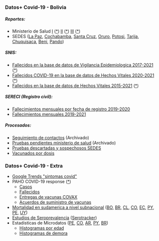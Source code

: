 ### Datos+ Covid-19 - Bolivia
##### Reportes:
* Ministerio de Salud [I](https://github.com/pr0nstar/covid19-data/tree/master/raw/bolivia/sedes/twitter/images/minsaludbolivia) ([*](http://twitter.com/minsaludbolivia)) [II](https://github.com/pr0nstar/covid19-data/tree/master/raw/bolivia/sedes/twitter/images/SaludDeportesBo) ([*](https://twitter.com/SaludDeportesBo)) [III](https://www.facebook.com/SaludDeportesBo) ([*](https://github.com/pr0nstar/covid19-data/tree/master/raw/bolivia/sedes/facebook/images/SaludDeportesBo))
* SEDES ([La Paz](https://github.com/pr0nstar/covid19-data/tree/master/raw/bolivia/sedes/facebook/images/Sedeslp), [Cochabamba](https://github.com/pr0nstar/covid19-data/tree/master/raw/bolivia/sedes/web/cochabamba), [Santa Cruz](https://github.com/pr0nstar/covid19-data/tree/master/raw/bolivia/sedes/twitter/images/GobSantaCruz), [Oruro](https://github.com/pr0nstar/covid19-data/tree/master/raw/bolivia/sedes/facebook/images/SEDESOR), [Potosi](https://github.com/pr0nstar/covid19-data/tree/master/raw/bolivia/sedes/twitter/images/Sheila%20Arispe%20(from:elpotosinet)%20-filter:replies), [Tarija](https://github.com/pr0nstar/covid19-data/tree/master/raw/bolivia/sedes/facebook/images/Tarija.SEDES), [Chuquisaca](https://github.com/pr0nstar/covid19-data/tree/master/raw/bolivia/sedes/facebook/images/SEDESCh), [Beni](https://github.com/pr0nstar/covid19-data/tree/master/raw/bolivia/sedes/facebook/images/SEDES-BENI-2020-517750071766113), [Pando](https://github.com/pr0nstar/covid19-data/tree/master/raw/bolivia/sedes/facebook/images/SaludDePando))

##### SNIS:
* [Fallecidos en la base de datos de Vigilancia Epidemiologica 2017-2021](https://github.com/pr0nstar/covid19-data/tree/master/raw/bolivia/snis/estadisticas.reportes_dinamicos/mortalidad) ([*](https://estadisticas.minsalud.gob.bo/Reportes_Dinamicos/Menu_rep_dinamicos.aspx))
* [Fallecidos COVID-19 en la base de datos de Hechos Vitales 2020-2021](https://github.com/pr0nstar/covid19-data/tree/master/raw/bolivia/snis/siahv/covid) ([*](http://reportes-siahv.minsalud.gob.bo/Reporte_Dinamico_Covid.aspx))
* [Fallecidos en la base de datos de Hechos Vitales 2015-2021](https://github.com/pr0nstar/covid19-data/tree/master/raw/bolivia/snis/siahv/defuncion.general) ([*](http://reportes-siahv.minsalud.gob.bo/Reporte_Dinamico_Covid.aspx))

##### SERECI (Registro civil):
* [Fallecimientos mensuales por fecha de registro 2019-2020](https://github.com/pr0nstar/covid19-data/tree/master/raw/bolivia/sereci/sereci.by.registration.date.csv)
* [Fallecimientos mensuales 2019-2021](https://github.com/pr0nstar/covid19-data/tree/master/raw/bolivia/sereci/sereci.by.death.date.csv)

##### Procesados:
* [Seguimiento de contactos](https://github.com/pr0nstar/covid19-data/blob/master/processed/bolivia/contact.tracing.csv) (Archivado)
* [Pruebas pendientes ministerio de salud](https://github.com/pr0nstar/covid19-data/blob/master/processed/bolivia/testing.pending.csv) (Archivado)
* [Pruebas descartadas y sospechosos SEDES](https://github.com/pr0nstar/covid19-data/blob/master/processed/bolivia/testing.csv)
* [Vacunados por dosis](https://github.com/pr0nstar/covid19-data/blob/master/processed/bolivia/vaccinations.csv)

### Datos+ Covid-19 - Extra

* [Google Trends "sintomas covid"](https://github.com/pr0nstar/covid19-data/blob/master/raw/google/trends)
* PAHO COVID-19 response ([*](https://paho-covid19-response-who.hub.arcgis.com/datasets/uvw-daily-reports-amro-adm1-output-new-view))
  * [Casos](https://github.com/pr0nstar/covid19-data/blob/master/raw/paho/confirmed.timeline.csv)
  * [Fallecidos](https://github.com/pr0nstar/covid19-data/blob/master/raw/paho/deaths.timeline.csv)
  * [Entregas de vacunas COVAX](https://github.com/pr0nstar/covid19-data/blob/master/raw/paho/vaccines.covax.delivery.csv)
  * [Acuerdos de suministro de vacunas](https://github.com/pr0nstar/covid19-data/blob/master/raw/paho/vaccines.supply.deals.csv)
* [Mortalidad en sudamerica a nivel subnacional](https://github.com/pr0nstar/covid19-data/blob/master/raw/mortality/south.america.subnational.mortality.csv) ([BO](https://twitter.com/atila07619), [BR](https://github.com/capyvara/brazil-civil-registry-data), [CL](https://github.com/MinCiencia/Datos-COVID19/), [CO](https://www.dane.gov.co/index.php/estadisticas-por-tema/demografia-y-poblacion/informe-de-seguimiento-defunciones-por-covid-19), [EC](https://github.com/andrab/ecuacovid/), [PY](http://ssiev.mspbs.gov.py/20170426/defuncion_reportes/multireporte_defuncion.php), [PE](https://cloud.minsa.gob.pe/s/nqF2irNbFomCLaa/download), [UY](http://colo1.msp.gub.uy/redbin/RpWebEngine.exe/PortalAction?BASE=VITAL_DEF1))
* [Estudios de Seroprevalencia](https://github.com/pr0nstar/covid19-data/blob/master/raw/serotracker.csv) ([Serotracker](https://serotracker.com/))
* Estadisticas de Microdatos ([PE](https://cloud.minsa.gob.pe/s/AC2adyLkHCKjmfm/download), [CO](https://www.datos.gov.co/api/views/gt2j-8ykr/rows.csv?accessType=DOWNLOAD), [AR](https://sisa.msal.gov.ar/datos/descargas/covid-19/files/Covid19Casos.zip), [PY](https://public.tableau.com/workbooks/COVID19PY-Registros.twbx), [BR](https://opendatasus.saude.gov.br/dataset/bd-srag-2021))
  * [Histogramas por edad](https://github.com/pr0nstar/covid19-data/blob/master/processed/stats/histo/age.csv)
  * [Histogramas de demora](https://github.com/pr0nstar/covid19-data/blob/master/processed/stats/histo/diff.csv)
